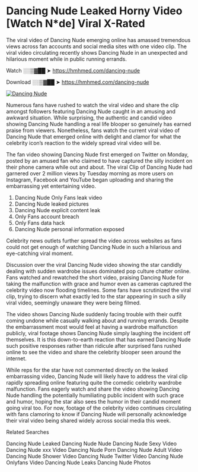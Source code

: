 ﻿# Dancing Nude Leaked Horny Video [Watch N*de] Viral X-Rated

The viral video of ﻿Dancing Nude emerging online has amassed tremendous views across fan accounts and social media sites with one video clip. The viral video circulating recently shows ﻿Dancing Nude in an unexpected and hilarious moment while in public running errands. 

Watch ░░▒▓██ ➤ https://hmhmed.com/dancing-nude

Download ░░▒▓██ ➤ https://hmhmed.com/dancing-nude

[![Dancing Nude](https://i.imgur.com/dJHk4Zq.gif)](https://hmhmed.com/dancing-nude)

Numerous fans have rushed to watch the viral video and share the clip amongst followers featuring ﻿Dancing Nude caught in an amusing and awkward situation. While surprising, the authentic and candid video showing ﻿Dancing Nude handling a real life blooper so genuinely has earned praise from viewers. Nonetheless, fans watch the current viral video of ﻿Dancing Nude that emerged online with delight and clamor for what the celebrity icon’s reaction to the widely spread viral video will be.

The fan video showing ﻿Dancing Nude first emerged on Twitter on Monday, posted by an amused fan who claimed to have captured the silly incident on their phone camera while out and about. The viral Clip of ﻿Dancing Nude had garnered over 2 million views by Tuesday morning as more users on Instagram, Facebook and YouTube began uploading and sharing the embarrassing yet entertaining video. 

1. ﻿Dancing Nude Only Fans leak video
2. ﻿Dancing Nude leaked pictures
3. ﻿Dancing Nude explicit content leak
4. Only Fans account breach
5. Only Fans data hack
6. ﻿Dancing Nude personal information exposed

Celebrity news outlets further spread the video across websites as fans could not get enough of watching ﻿Dancing Nude in such a hilarious and eye-catching viral moment. 

Discussion over the viral ﻿Dancing Nude video showing the star candidly dealing with sudden wardrobe issues dominated pop culture chatter online. Fans watched and rewatched the short video, praising ﻿Dancing Nude for taking the malfunction with grace and humor even as cameras captured the celebrity video now flooding timelines. Some fans have scrutinized the viral clip, trying to discern what exactly led to the star appearing in such a silly viral video, seemingly unaware they were being filmed.

The video shows ﻿Dancing Nude suddenly facing trouble with their outfit coming undone while casually walking about and running errands. Despite the embarrassment most would feel at having a wardrobe malfunction publicly, viral footage shows ﻿Dancing Nude simply laughing the incident off themselves. It is this down-to-earth reaction that has earned ﻿Dancing Nude such positive responses rather than ridicule after surprised fans rushed online to see the video and share the celebrity blooper seen around the internet.  

While reps for the star have not commented directly on the leaked embarrassing video, ﻿Dancing Nude will likely have to address the viral clip rapidly spreading online featuring quite the comedic celebrity wardrobe malfunction. Fans eagerly watch and share the video showing ﻿Dancing Nude handling the potentially humiliating public incident with such grace and humor, hoping the star also sees the humor in their candid moment going viral too. For now, footage of the celebrity video continues circulating with fans clamoring to know if ﻿Dancing Nude will personally acknowledge their viral video being shared widely across social media this week.

Related Searches

﻿Dancing Nude Leaked
﻿Dancing Nude Nude
﻿Dancing Nude Sexy Video
﻿Dancing Nude xxx Video
﻿Dancing Nude Porn
﻿Dancing Nude Adult Video
﻿Dancing Nude Shower Video
﻿Dancing Nude Twitter Video
﻿Dancing Nude Onlyfans Video
﻿Dancing Nude Leaks
﻿Dancing Nude Photos